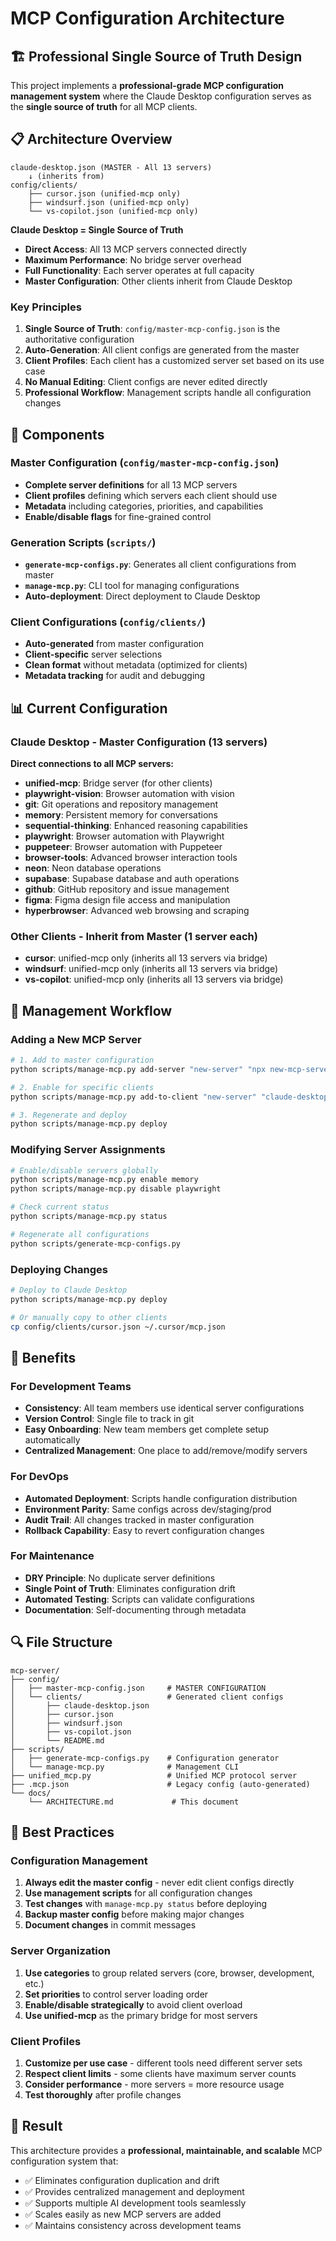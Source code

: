 # MCP Configuration Architecture

## 🏗️ Professional Single Source of Truth Design

This project implements a **professional-grade MCP configuration management system** where the Claude Desktop configuration serves as the **single source of truth** for all MCP clients.

## 📋 Architecture Overview

```
claude-desktop.json (MASTER - All 13 servers)
    ↓ (inherits from)
config/clients/
    ├── cursor.json (unified-mcp only)
    ├── windsurf.json (unified-mcp only)
    └── vs-copilot.json (unified-mcp only)
```

**Claude Desktop = Single Source of Truth**
- **Direct Access**: All 13 MCP servers connected directly
- **Maximum Performance**: No bridge server overhead
- **Full Functionality**: Each server operates at full capacity
- **Master Configuration**: Other clients inherit from Claude Desktop

### Key Principles

1. **Single Source of Truth**: `config/master-mcp-config.json` is the authoritative configuration
2. **Auto-Generation**: All client configs are generated from the master
3. **Client Profiles**: Each client has a customized server set based on its use case
4. **No Manual Editing**: Client configs are never edited directly
5. **Professional Workflow**: Management scripts handle all configuration changes

## 🔧 Components

### Master Configuration (`config/master-mcp-config.json`)
- **Complete server definitions** for all 13 MCP servers
- **Client profiles** defining which servers each client should use
- **Metadata** including categories, priorities, and capabilities
- **Enable/disable flags** for fine-grained control

### Generation Scripts (`scripts/`)
- **`generate-mcp-configs.py`**: Generates all client configurations from master
- **`manage-mcp.py`**: CLI tool for managing configurations
- **Auto-deployment**: Direct deployment to Claude Desktop

### Client Configurations (`config/clients/`)
- **Auto-generated** from master configuration
- **Client-specific** server selections
- **Clean format** without metadata (optimized for clients)
- **Metadata tracking** for audit and debugging

## 📊 Current Configuration

### Claude Desktop - Master Configuration (13 servers)
**Direct connections to all MCP servers:**
- **unified-mcp**: Bridge server (for other clients)
- **playwright-vision**: Browser automation with vision
- **git**: Git operations and repository management
- **memory**: Persistent memory for conversations
- **sequential-thinking**: Enhanced reasoning capabilities
- **playwright**: Browser automation with Playwright
- **puppeteer**: Browser automation with Puppeteer
- **browser-tools**: Advanced browser interaction tools
- **neon**: Neon database operations
- **supabase**: Supabase database and auth operations
- **github**: GitHub repository and issue management
- **figma**: Figma design file access and manipulation
- **hyperbrowser**: Advanced web browsing and scraping

### Other Clients - Inherit from Master (1 server each)
- **cursor**: unified-mcp only (inherits all 13 servers via bridge)
- **windsurf**: unified-mcp only (inherits all 13 servers via bridge)
- **vs-copilot**: unified-mcp only (inherits all 13 servers via bridge)

## 🚀 Management Workflow

### Adding a New MCP Server
```bash
# 1. Add to master configuration
python scripts/manage-mcp.py add-server "new-server" "npx new-mcp-server" "Description" "category"

# 2. Enable for specific clients
python scripts/manage-mcp.py add-to-client "new-server" "claude-desktop"

# 3. Regenerate and deploy
python scripts/manage-mcp.py deploy
```

### Modifying Server Assignments
```bash
# Enable/disable servers globally
python scripts/manage-mcp.py enable memory
python scripts/manage-mcp.py disable playwright

# Check current status
python scripts/manage-mcp.py status

# Regenerate all configurations
python scripts/generate-mcp-configs.py
```

### Deploying Changes
```bash
# Deploy to Claude Desktop
python scripts/manage-mcp.py deploy

# Or manually copy to other clients
cp config/clients/cursor.json ~/.cursor/mcp.json
```

## 🎯 Benefits

### For Development Teams
- **Consistency**: All team members use identical server configurations
- **Version Control**: Single file to track in git
- **Easy Onboarding**: New team members get complete setup automatically
- **Centralized Management**: One place to add/remove/modify servers

### For DevOps
- **Automated Deployment**: Scripts handle configuration distribution
- **Environment Parity**: Same configs across dev/staging/prod
- **Audit Trail**: All changes tracked in master configuration
- **Rollback Capability**: Easy to revert configuration changes

### For Maintenance
- **DRY Principle**: No duplicate server definitions
- **Single Point of Truth**: Eliminates configuration drift
- **Automated Testing**: Scripts can validate configurations
- **Documentation**: Self-documenting through metadata

## 🔍 File Structure

```
mcp-server/
├── config/
│   ├── master-mcp-config.json     # MASTER CONFIGURATION
│   └── clients/                   # Generated client configs
│       ├── claude-desktop.json
│       ├── cursor.json
│       ├── windsurf.json
│       ├── vs-copilot.json
│       └── README.md
├── scripts/
│   ├── generate-mcp-configs.py    # Configuration generator
│   └── manage-mcp.py              # Management CLI
├── unified_mcp.py                 # Unified MCP protocol server
├── .mcp.json                      # Legacy config (auto-generated)
└── docs/
    └── ARCHITECTURE.md             # This document
```

## 📝 Best Practices

### Configuration Management
1. **Always edit the master config** - never edit client configs directly
2. **Use management scripts** for all configuration changes
3. **Test changes** with `manage-mcp.py status` before deploying
4. **Backup master config** before making major changes
5. **Document changes** in commit messages

### Server Organization
1. **Use categories** to group related servers (core, browser, development, etc.)
2. **Set priorities** to control server loading order
3. **Enable/disable strategically** to avoid client overload
4. **Use unified-mcp** as the primary bridge for most servers

### Client Profiles
1. **Customize per use case** - different tools need different server sets
2. **Respect client limits** - some clients have maximum server counts
3. **Consider performance** - more servers = more resource usage
4. **Test thoroughly** after profile changes

## 🎉 Result

This architecture provides a **professional, maintainable, and scalable** MCP configuration system that:
- ✅ Eliminates configuration duplication and drift
- ✅ Provides centralized management and deployment
- ✅ Supports multiple AI development tools seamlessly
- ✅ Scales easily as new MCP servers are added
- ✅ Maintains consistency across development teams
